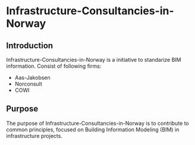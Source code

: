 # Infrastructure-Consultancies-in-Norway

## Introduction
Infrastructure-Consultancies-in-Norway is a initiative to standarize BIM information. 
Consist of following firms:
- Aas-Jakobsen
- Norconsult
- COWI

## Purpose
The purpose of Infrastructure-Consultancies-in-Norway is to contribute to common principles, focused on Building Information Modeling (BIM) in infrastructure projects. 

<!--

**Here are some ideas to get you started:**

🙋‍♀️ A short introduction - what is your organization all about?
🌈 Contribution guidelines - how can the community get involved?
👩‍💻 Useful resources - where can the community find your docs? Is there anything else the community should know?
🍿 Fun facts - what does your team eat for breakfast?
🧙 Remember, you can do mighty things with the power of [Markdown](https://docs.github.com/github/writing-on-github/getting-started-with-writing-and-formatting-on-github/basic-writing-and-formatting-syntax)
-->
